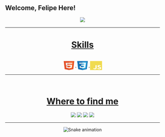 ## Welcome, Felipe Here!
<div align="center">
  <a href="https://github.com/felipemendes1409">
  <img height="180em" src="https://github-readme-stats.vercel.app/api?username=felipemendes1409&show_icons=true&theme=dracula&include_all_commits=true&count_private=true"/>
 
</div>

 <hr>
<h1 align="center">Skills</h1>

<div align="center"> 
  <div style="display: inline_block"><br>
    <img align="center" alt="Felipe-HTML" height="30" width="40" src="https://raw.githubusercontent.com/devicons/devicon/master/icons/html5/html5-original.svg">
    <img align="center" alt="Felipe-CSS" height="30" width="40" src="https://raw.githubusercontent.com/devicons/devicon/master/icons/css3/css3-original.svg">
    <img align="center" alt="Felipe-Js" height="30" width="40" src="https://raw.githubusercontent.com/devicons/devicon/master/icons/javascript/javascript-plain.svg">
   </div>
   <hr>
<br>
  
  <h1 align="center">Where to find me</h1>
  <div align="center">
  <a href = "mailto:fe.renato97@gmail.com"><img src="https://img.shields.io/badge/-Gmail-%23333?style=for-the-badge&logo=gmail&logoColor=white" target="_blank"></a>
  <a href="https://www.linkedin.com/in/felipe-renato/" target="_blank"><img src="https://img.shields.io/badge/-LinkedIn-%230077B5?style=for-the-badge&logo=linkedin&logoColor=white" target="_blank"></a> 
  <a href="https://discord.gg/" target="_blank"><img src="https://img.shields.io/badge/Discord-7289DA?style=for-the-badge&logo=discord&logoColor=white" target="_blank"></a>
  <a href="https://instagram.com/" target="_blank"><img src="https://img.shields.io/badge/-Instagram-%23E4405F?style=for-the-badge&logo=instagram&logoColor=white" target="_blank"></a>
  </div>
  <hr>
  
  ![Snake animation](https://github.com/felipemendes1409/felipemendes1409/blob/output/github-contribution-grid-snake.svg)
